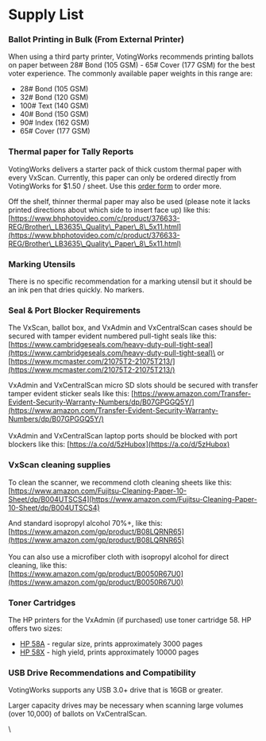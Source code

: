 # Supply List

### Ballot Printing in Bulk (From External Printer)&#x20;

When using a third party printer, VotingWorks recommends printing ballots on paper between 28# Bond (105 GSM) - 65# Cover (177 GSM) for the best voter experience. The commonly available paper weights in this range are:&#x20;

* 28# Bond (105 GSM)
* 32# Bond (120 GSM)
* 100# Text (140 GSM)&#x20;
* 40# Bond (150 GSM)&#x20;
* 90# Index (162 GSM)
* 65# Cover (177 GSM)&#x20;

### Thermal paper for Tally Reports

VotingWorks delivers a starter pack of thick custom thermal paper with every VxScan. Currently, this paper can only be ordered directly from VotingWorks for $1.50 / sheet. Use this [order form](https://docs.google.com/forms/d/1RtTbme5MPI\_CoafPLad6-7UuNb6uQi7hSNZGagNcCb0/edit) to order more.&#x20;

Off the shelf, thinner thermal paper may also be used (please note it lacks printed directions about which side to insert face up) like this: [https://www.bhphotovideo.com/c/product/376633-REG/Brother\_LB3635\_Quality\_Paper\_8\_5x11.html](https://www.bhphotovideo.com/c/product/376633-REG/Brother\_LB3635\_Quality\_Paper\_8\_5x11.html)

### Marking Utensils

There is no specific recommendation for a marking utensil but it should be an ink pen that dries quickly. No markers.

### Seal & Port Blocker Requirements

The VxScan, ballot box, and VxAdmin and VxCentralScan cases should be secured with tamper evident numbered pull-tight seals like this: [https://www.cambridgeseals.com/heavy-duty-pull-tight-seal](https://www.cambridgeseals.com/heavy-duty-pull-tight-seal)\
or\
[https://www.mcmaster.com/21075T2-21075T213/](https://www.mcmaster.com/21075T2-21075T213/)

VxAdmin and VxCentralScan micro SD slots should be secured with transfer tamper evident sticker seals like this: [https://www.amazon.com/Transfer-Evident-Security-Warranty-Numbers/dp/B07GPGGQ5Y/](https://www.amazon.com/Transfer-Evident-Security-Warranty-Numbers/dp/B07GPGGQ5Y/) \
\
VxAdmin and VxCentralScan laptop ports should be blocked with port blockers like this: [https://a.co/d/5zHubox](https://a.co/d/5zHubox)

### VxScan cleaning supplies

To clean the scanner, we recommend cloth cleaning sheets like this:\
[https://www.amazon.com/Fujitsu-Cleaning-Paper-10-Sheet/dp/B004UTSCS4](https://www.amazon.com/Fujitsu-Cleaning-Paper-10-Sheet/dp/B004UTSCS4)

And standard isopropyl alcohol 70%+, like this:  [https://www.amazon.com/gp/product/B08LQRNR65](https://www.amazon.com/gp/product/B08LQRNR65) \
\
You can also use a microfiber cloth with isopropyl alcohol for direct cleaning, like this:\
[https://www.amazon.com/gp/product/B0050R67U0](https://www.amazon.com/gp/product/B0050R67U0)

### Toner Cartridges

The HP printers for the VxAdmin (if purchased) use toner cartridge 58. HP offers two sizes:

* [HP 58A](https://www.hp.com/us-en/shop/pdp/hp-58a-black-original-laserjet-toner-cartridge) - regular size, prints approximately 3000 pages
* [HP 58X](https://www.hp.com/us-en/shop/pdp/hp-58x-high-yield-black-original-laserjet-toner-cartridge) - high yield, prints approximately 10000 pages

### USB Drive Recommendations and Compatibility

VotingWorks supports any USB 3.0+ drive that is 16GB or greater.

Larger capacity drives may be necessary when scanning large volumes (over 10,000) of ballots on VxCentralScan.

\


